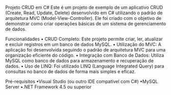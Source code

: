Projeto CRUD em C#
Este é um projeto de exemplo de um aplicativo CRUD (Create, Read, Update, Delete) desenvolvido em C# utilizando o padrão de arquitetura MVC (Model-View-Controller).
Ele foi criado com o objetivo de demonstrar como criar operações básicas de um sistema de gerenciamento de dados.

Funcionalidades
• CRUD Completo: Este projeto permite criar, ler, atualizar e excluir registros em um banco de dados MySQL.
• Utilização do MVC: A aplicação foi desenvolvida seguindo o padrão de arquitetura MVC para uma organização eficiente do código.
• Integração com Banco de Dados: Utiliza MySQL como banco de dados para armazenamento e recuperação de dados.
• Uso de LINQ: Foi utilizado LINQ (Language Integrated Query) para consultas no banco de dados de forma mais simples e eficaz.

Pré-requisitos
•Visual Studio (ou outro IDE compatível com C#)
•MySQL Server
•.NET Framework 4.5 ou superior
